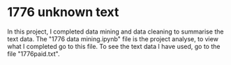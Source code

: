 # 1776 unknown text

In this project, I completed data mining and data cleaning to summarise the text data. The "1776 data mining.ipynb" file is the project analyse, to view what I completed go to this file. To see the text data I have used, go to the file "1776paid.txt".
